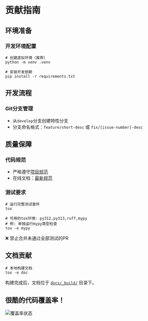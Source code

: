 # 贡献指南

## 环境准备

### 开发环境配置
```shell
# 创建虚拟环境（推荐）
python -m venv .venv

# 安装开发依赖
pip install -r requirements.txt
```

## 开发流程

### Git分支管理
- 从`develop`分支创建特性分支
- 分支命名格式：`feature/short-desc` 或 `fix/[issue-number]-desc`

## 质量保障

### 代码规范
- 严格遵守[项目规范](docs/project-specification.rst)
- 在线文档：[最新规范](https://c41811config.readthedocs.io/zh-cn/latest/project-specification.html)

### 测试要求
```shell
# 运行完整测试套件
tox

# 可用的tox环境: py312,py313,ruff,mypy
# 例: 单独运行mypy类型检查
tox -e mypy
```
❌ 禁止合并未通过全部测试的PR

## 文档贡献
```shell
# 本地构建文档
tox -e doc
```

构建完成后，文档位于 [`docs/_build/`](docs/_build/index.html) 目录下。

## 很酷的代码覆盖率！
![覆盖率状态](https://codecov.io/gh/C418-11/C41811_Config/branch/develop/graphs/tree.svg)
